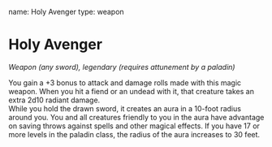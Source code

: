 name: Holy Avenger
type: weapon

# Holy Avenger 
_Weapon (any sword), legendary (requires attunement by a paladin)_ 

You gain a +3 bonus to attack and damage rolls made with this magic weapon. When you hit a fiend or an undead with it, that creature takes an extra 2d10 radiant damage.    
While you hold the drawn sword, it creates an aura in a 10-foot radius around you. You and all creatures friendly to you in the aura have advantage on saving throws against spells and other magical effects. If you have 17 or more levels in the paladin class, the radius of the aura increases to 30 feet. 
